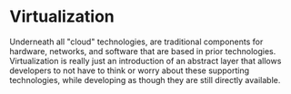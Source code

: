 Virtualization
==============

Underneath all "cloud" technologies, are traditional components for hardware, networks, and software that are based in prior technologies.  Virtualization is really just an introduction of an abstract layer that allows developers to not have to think or worry about these supporting technologies, while developing as though they are still directly available.
